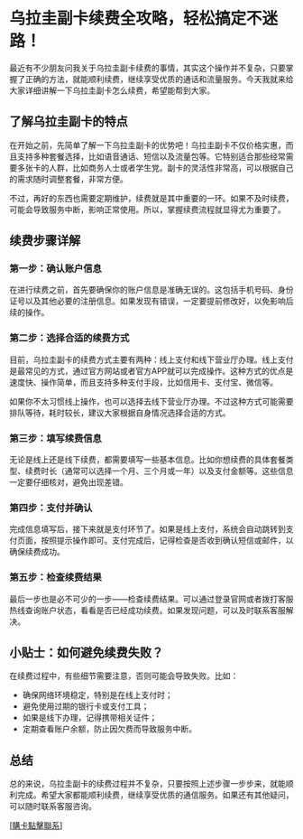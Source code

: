# 乌拉圭副卡续费全攻略，轻松搞定不迷路！

最近有不少朋友问我关于乌拉圭副卡续费的事情，其实这个操作并不复杂，只要掌握了正确的方法，就能顺利续费，继续享受优质的通话和流量服务。今天我就来给大家详细讲解一下乌拉圭副卡怎么续费，希望能帮到大家。

## 了解乌拉圭副卡的特点

在开始之前，先简单了解一下乌拉圭副卡的优势吧！乌拉圭副卡不仅价格实惠，而且支持多种套餐选择，比如语音通话、短信以及流量包等。它特别适合那些经常需要多张卡的人群，比如商务人士或者学生党。副卡的灵活性非常高，可以根据自己的需求随时调整套餐，非常方便。

不过，再好的东西也需要定期维护，续费就是其中重要的一环。如果不及时续费，可能会导致服务中断，影响正常使用。所以，掌握续费流程就显得尤为重要了。

## 续费步骤详解

### 第一步：确认账户信息

在进行续费之前，首先要确保你的账户信息是准确无误的。这包括手机号码、身份证号以及其他必要的注册信息。如果发现有错误，一定要提前修改好，以免影响后续的操作。

### 第二步：选择合适的续费方式

目前，乌拉圭副卡的续费方式主要有两种：线上支付和线下营业厅办理。线上支付是最常见的方式，通过官方网站或者官方APP就可以完成操作。这种方式的优点是速度快、操作简单，而且支持多种支付手段，比如信用卡、支付宝、微信等。

如果你不太习惯线上操作，也可以选择去线下营业厅办理。不过这种方式可能需要排队等待，耗时较长，建议大家根据自身情况选择合适的方式。

### 第三步：填写续费信息

无论是线上还是线下续费，都需要填写一些基本信息。比如你想续费的具体套餐类型、续费时长（通常可以选择一个月、三个月或一年）以及支付金额等。这些信息一定要仔细核对，避免出现差错。

### 第四步：支付并确认

完成信息填写后，接下来就是支付环节了。如果是线上支付，系统会自动跳转到支付页面，按照提示操作即可。支付完成后，记得检查是否收到确认短信或邮件，以确保续费成功。

### 第五步：检查续费结果

最后一步也是必不可少的一步——检查续费结果。可以通过登录官网或者拨打客服热线查询账户状态，看看是否已经成功续费。如果发现问题，可以及时联系客服解决。

## 小贴士：如何避免续费失败？

在续费过程中，有些细节需要注意，否则可能会导致失败。比如：

- 确保网络环境稳定，特别是在线上支付时；
- 避免使用过期的银行卡或支付工具；
- 如果是线下办理，记得携带相关证件；
- 定期查看账户余额，防止因欠费而导致服务中断。

## 总结

总的来说，乌拉圭副卡的续费过程并不复杂，只要按照上述步骤一步步来，就能顺利完成。希望大家都能顺利续费，继续享受优质的通信服务。如果还有其他疑问，可以随时联系客服咨询。

[[購卡點擊聯系](https://t.me/s/SXDXQF)]